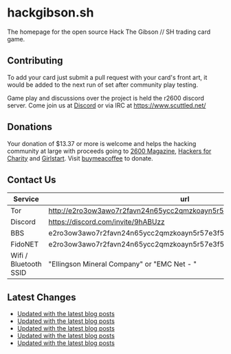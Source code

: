 # hackgibson.sh
The homepage for the open source Hack The Gibson // SH trading card game.


## Contributing

To add your card just submit a pull request with your card's front art, it would be added to the next run of set after community play testing.

Game play and discussions over the project is held the r2600 discord server. Come join us at [Discord](https://discord.com/invite/9hABUzz) or via IRC at https://www.scuttled.net/


## Donations

Your donation of $13.37 or more is welcome and helps the hacking community at large with proceeds going to [2600 Magazine](https://2600.com/), [Hackers for Charity](https://hackersforcharity.org) and [Girlstart](https://girlstart.org).  Visit [buymeacoffee](https://www.buymeacoffee.com/hackgibson.sh) to donate.


## Contact Us

Service | url
-|-
Tor | http://e2ro3ow3awo7r2favn24n65ycc2qmzkoayn5r57e3f56nvjwdcgg32ad.onion
Discord | https://discord.com/invite/9hABUzz
BBS | e2ro3ow3awo7r2favn24n65ycc2qmzkoayn5r57e3f56nvjwdcgg32ad.onion:23
FidoNET | e2ro3ow3awo7r2favn24n65ycc2qmzkoayn5r57e3f56nvjwdcgg32ad.onion:24554
Wifi / Bluetooth SSID | "Ellingson Mineral Company" or "EMC Net - <fidonet address>"

## Latest Changes
<!-- BLOG-POST-LIST:START -->
- [Updated with the latest blog posts](https://github.com/DFW2600/hackgibson.sh/commit/1a73efb65ea8b8b7a07986d1f20f7da651be190e)
- [Updated with the latest blog posts](https://github.com/DFW2600/hackgibson.sh/commit/39294dbbdcd579f348841d2eeef2fcc1c34742b1)
- [Updated with the latest blog posts](https://github.com/DFW2600/hackgibson.sh/commit/cdf2d6221d341901f3b6713c2eeeeb85aed6d88f)
- [Updated with the latest blog posts](https://github.com/DFW2600/hackgibson.sh/commit/d6d74f69fe2ab6f97b661a79d00dfb689c2dc4aa)
- [Updated with the latest blog posts](https://github.com/DFW2600/hackgibson.sh/commit/064701eb36121d5a9c0e46d8b3210aba278e5e45)
<!-- BLOG-POST-LIST:END -->
